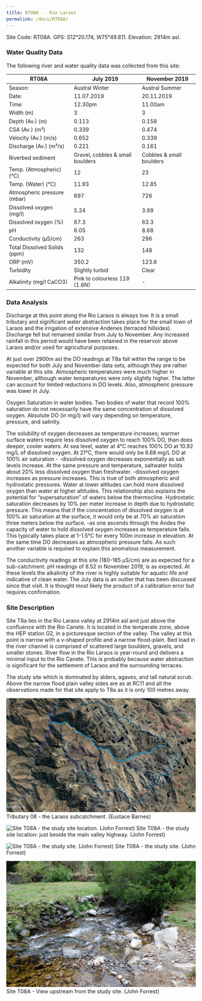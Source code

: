 ```yaml
---
title: RT08A -  Rio Laraos
permalink: /docs/RT08A/
---
```





Site Code: RT08A.  GPS: S12°20.174, W75°49.811. Elevation:
2914m asl.

### Water Quality Data

The following river and water quality data was collected from this site:

| RT08A                        | July 2019                     | November 2019            |
|------------------------------|-------------------------------|--------------------------|
| Season:                      | Austral Winter                | Austral Summer           |
| Date:                        | 11.07.2019                    | 20.11.2019               |
| Time:                        | 12.30pm                       | 11.00am                  |
| Width (m)                    | 3                             | 3                        |
| Depth (Av.) (m)              | 0.113                         | 0.158                    |
| CSA (Av.) (m²)               | 0.339                         | 0.474                    |
| Velocity (Av.) (m/s)         | 0.652                         | 0.339                    |
| Discharge (Av.) (m³/s)       | 0.221                         | 0.161                    |
| Riverbed sediment            | Gravel, cobbles & small boulders| Cobbles & small boulders |
| Temp. (Atmospheric) (°C)     | 12                            | 23                       |
| Temp. (Water) (°C)           | 11.93                         | 12.85                    |
| Atmospheric pressure (mbar)  | 697                           | 726                      |
| Dissolved oxygen (mg/l)      | 5.24                          | 3.99                     |
| Dissolved oxygen (%)         | 67.3                          | 63.3                     |
| pH                           | 6.05                          | 8.68                     |
| Conductivity (µS/cm)         | 263                           | 296                      |
| Total Dissolved Solids (ppm) | 132                           | 148                      |
| ORP (mV)                     | 350.2                         | 123.6                    |
| Turbidity                    | Slightly turbid               | Clear                    |
| Alkalinity (mg/l CaCO3)      | Pink to colourless 119 (1.6N) |  -                       |

### Data Analysis
Discharge at this point along the Rio Laraos is always low. It is a small tributary and significant water abstraction takes place for the small town of Laraos and the irrigation of extensive Andenes (terraced hillsides). Discharge fell but remained similar from July to November. Any increased rainfall in this period would have been retained in the reservoir above Laraos and/or used for agricultural purposes.    

At just over 2900m asl the DO readings at T8a fall within the range to be expected for both July and November data sets, although they are rather variable at this site. Atmospheric temperatures were much higher in November, although water temperatures were only slightly higher. The latter can account for limited reductions in DO levels. Also, atmospheric pressure was lower in July.

Oxygen Saturation in water bodies. Two bodies of water that record 100\% saturation do not necessarily have the same concentration of dissolved oxygen. Absolute DO (in mg/l) will vary depending on temperature, pressure, and salinity.

The solubility of oxygen decreases as temperature increases; warmer surface waters require less dissolved oxygen to reach 100% DO, than does deeper, cooler waters. At sea level, water at 4°C reaches 100% DO at 10.92 mg/L of dissolved oxygen. At 21°C, there would only be 8.68 mg/L DO at 100% air saturation -
-dissolved oxygen decreases exponentially as salt levels increase. At the same pressure and temperature, saltwater holds about 20% less dissolved oxygen than freshwater.
-dissolved oxygen increases as pressure increases. This is true of both atmospheric and hydrostatic pressures. Water at lower altitudes can hold more dissolved oxygen than water at higher altitudes. This relationship also explains the potential for “supersaturation” of waters below the thermocline. Hydrostatic saturation decreases by 10% per meter increase in depth due to hydrostatic pressure. This means that if the concentration of dissolved oxygen is at 100% air saturation at the surface, it would only be at 70% air saturation three meters below the surface.
-as one ascends through the Andes the capacity of water to hold dissolved oxygen increases as temperature falls. This typically takes place at 1-1.5°C for every 100m increase in elevation. At the same time DO decreases as atmospheric pressure falls. As such another variable is required to explain this anomalous measurement.

The conductivity readings at this site (180-185 µS/cm) are as expected for a sub-catchment. pH readings of 8.52 in November 2019, is as expected. At these levels the alkalinity of the river is highly suitable for aquatic life and indicative of clean water. The July data is an outlier that has been discussed since that visit. It is thought most likely the product of a calibration error but requires confirmation. 


### Site Description
Site T8a lies in the Rio Laraos valley at 2914m asl and just above the confluence with the Rio Canete. It is located in the temperate zone, above the HEP station G2, in a picturesque section of the valley. The valley at this point is narrow with a v-shaped profile and a narrow flood-plain. Bed load in the river channel is comprised of scattered large boulders, gravels, and smaller stones. River flow in the Rio Laraos is year-round and delivers a minimal input to the Rio Canete. This is probably because water abstraction is significant for the settlement of Laraos and the surrounding terraces. 

The study site which is dominated by alders, agaves, and tall natural scrub. Above the narrow flood plain valley sides are as at RC11 and all the observations made for that site apply to T8a as it is only 100 metres away.


![Tributary T08 - the Laraos subcatchment. (Eustace Barnes)](/assets/SiteDescriptions/T8/T8Laraossubcatchment.jpg)
Tributary 08 - the Laraos subcatchment. (Eustace Barnes)


![Site T08A - the study site location. (John Forrest)](/assets/SiteDescriptions/T8/RT8ALowerLaraosvalley.jpg)
Site T08A - the study site location: just beside the main valley highway. (John Forrest)


![Site T08A - the study site. (John Forrest)](/assets/SiteDescriptions/T8/T8AStudysite.JPG)
Site T08A - the study site. (John Forrest)


![Site T08A - View upstream from the study site. (John Forrest)](/assets/SiteDescriptions/T8/T8AViewupstream.JPG)
Site T08A - View upstream from the study site. (John Forrest)
